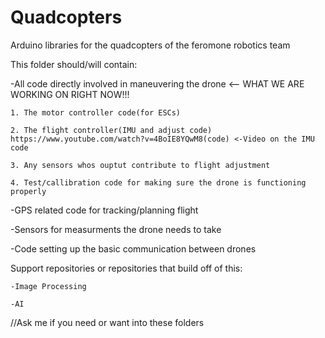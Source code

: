 # Quadcopters
Arduino libraries for the quadcopters of the feromone robotics team

This folder should/will contain:

-All code directly involved in maneuvering the drone                   <-- WHAT WE ARE WORKING ON RIGHT NOW!!!
    
    1. The motor controller code(for ESCs)
    
    2. The flight controller(IMU and adjust code) https://www.youtube.com/watch?v=4BoIE8YQwM8(code) <-Video on the IMU code
    
    3. Any sensors whos ouptut contribute to flight adjustment
    
    4. Test/callibration code for making sure the drone is functioning properly

-GPS related code for tracking/planning flight

-Sensors for measurments the drone needs to take

-Code setting up the basic communication between drones


Support repositories or repositories that build off of this:

    -Image Processing

    -AI
//Ask me if you need or want into these folders
